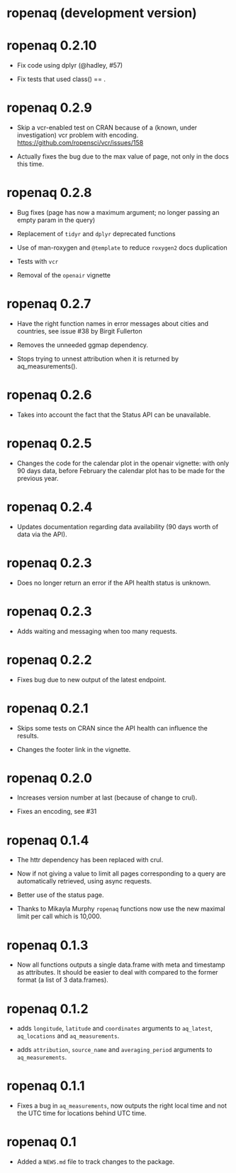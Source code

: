 # ropenaq (development version)

# ropenaq 0.2.10

* Fix code using dplyr (@hadley, #57)

* Fix tests that used class() == .

# ropenaq 0.2.9

* Skip a vcr-enabled test on CRAN because of a (known, under investigation) vcr problem with encoding. https://github.com/ropensci/vcr/issues/158

* Actually fixes the bug due to the max value of page, not only in the docs this time.

# ropenaq 0.2.8

* Bug fixes (page has now a maximum argument; no longer passing an empty param in the query)

* Replacement of `tidyr` and `dplyr` deprecated functions

* Use of man-roxygen and `@template` to reduce `roxygen2` docs duplication

* Tests with `vcr`

* Removal of the `openair` vignette

# ropenaq 0.2.7

* Have the right function names in error messages about cities and countries, see issue #38 by Birgit Fullerton

* Removes the unneeded ggmap dependency.

* Stops trying to unnest attribution when it is returned by aq_measurements().

# ropenaq 0.2.6

* Takes into account the fact that the Status API can be unavailable.

# ropenaq 0.2.5

* Changes the code for the calendar plot in the openair vignette: with only 90 days data, before February the calendar plot has to be made for the previous year.

# ropenaq 0.2.4

* Updates documentation regarding data availability (90 days worth of data via the API).

# ropenaq 0.2.3

* Does no longer return an error if the API health status is unknown.

# ropenaq 0.2.3

* Adds waiting and messaging when too many requests.

# ropenaq 0.2.2

* Fixes bug due to new output of the latest endpoint.

# ropenaq 0.2.1

* Skips some tests on CRAN since the API health can influence the results.

* Changes the footer link in the vignette.

# ropenaq 0.2.0

* Increases version number at last (because of change to crul).

* Fixes an encoding, see #31

# ropenaq 0.1.4

* The httr dependency has been replaced with crul.

* Now if not giving a value to limit all pages corresponding to a query are automatically retrieved, using async requests.

* Better use of the status page.

* Thanks to Mikayla Murphy `ropenaq` functions now use the new maximal limit per call which is 10,000.

# ropenaq 0.1.3

* Now all functions outputs a single data.frame with meta and timestamp as attributes. It should be easier to deal with compared to the former format (a list of 3 data.frames).

# ropenaq 0.1.2

* adds `longitude`, `latitude` and `coordinates` arguments to `aq_latest`, `aq_locations` and `aq_measurements`.

* adds `attribution`, `source_name` and `averaging_period` arguments to `aq_measurements`.

# ropenaq 0.1.1

* Fixes a bug in `aq_measurements`, now outputs the right local time and not the UTC time for locations behind UTC time.

# ropenaq 0.1

* Added a `NEWS.md` file to track changes to the package.



